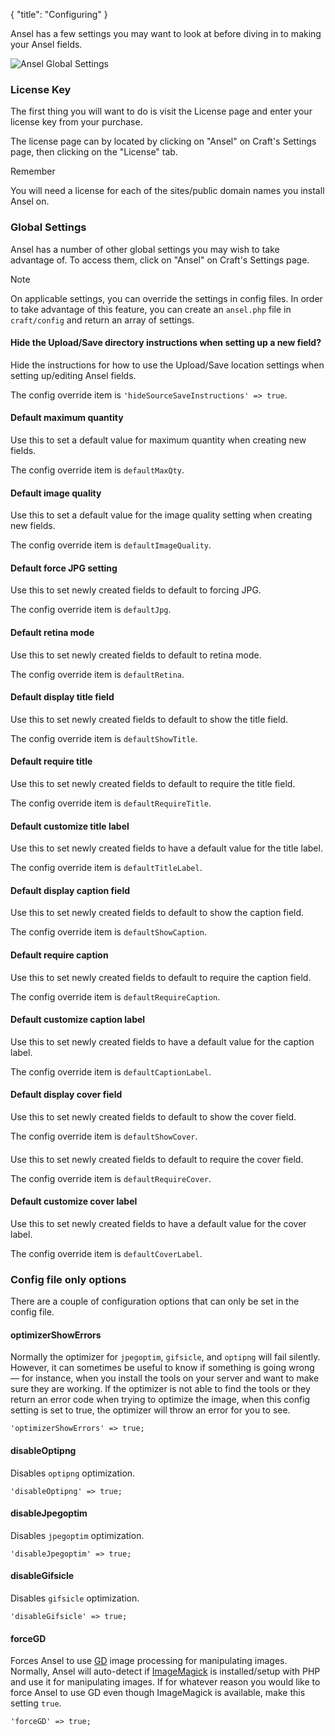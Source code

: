 {
    "title": "Configuring"
}

Ansel has a few settings you may want to look at before diving in to making your Ansel fields.

<img alt="Ansel Global Settings" src="/uploads-static/software/ansel-craft/documentation/ansel-global-settings.png" srcset="/uploads-static/software/ansel-craft/documentation/ansel-global-settings.png 1x, /uploads-static/software/ansel-craft/documentation/ansel-global-settings-2x.png 2x">

### License Key

The first thing you will want to do is visit the License page and enter your license key from your purchase.

The license page can by located by clicking on "Ansel" on Craft's Settings page, then clicking on the "License" tab.

<div class="Note">
    <div class="Note__Title">
        Remember
    </div>
    <div class="Note__Body">
        <p>You will need a license for each of the sites/public domain names you install Ansel on.</p>
    </div>
</div>

### Global Settings

Ansel has a number of other global settings you may wish to take advantage of. To access them, click on "Ansel" on Craft's Settings page.

<div class="Note">
    <div class="Note__Title">
        Note
    </div>
    <div class="Note__Body">
        <p>On applicable settings, you can override the settings in config files. In order to take advantage of this feature, you can create an <code>ansel.php</code> file in <code>craft/config</code> and return an array of settings.</p>
    </div>
</div>

#### Hide the Upload/Save directory instructions when setting up a new field?

Hide the instructions for how to use the Upload/Save location settings when setting up/editing Ansel fields.

The config override item is `'hideSourceSaveInstructions' => true`.

#### Default maximum quantity

Use this to set a default value for maximum quantity when creating new fields.

The config override item is `defaultMaxQty`.

#### Default image quality

Use this to set a default value for the image quality setting when creating new fields.

The config override item is `defaultImageQuality`.

#### Default force JPG setting

Use this to set newly created fields to default to forcing JPG.

The config override item is `defaultJpg`.

#### Default retina mode

Use this to set newly created fields to default to retina mode.

The config override item is `defaultRetina`.

#### Default display title field

Use this to set newly created fields to default to show the title field.

The config override item is `defaultShowTitle`.

#### Default require title

Use this to set newly created fields to default to require the title field.

The config override item is `defaultRequireTitle`.

#### Default customize title label

Use this to set newly created fields to have a default value for the title label.

The config override item is `defaultTitleLabel`.

#### Default display caption field

Use this to set newly created fields to default to show the caption field.

The config override item is `defaultShowCaption`.

#### Default require caption

Use this to set newly created fields to default to require the caption field.

The config override item is `defaultRequireCaption`.

#### Default customize caption label

Use this to set newly created fields to have a default value for the caption label.

The config override item is `defaultCaptionLabel`.

#### Default display cover field

Use this to set newly created fields to default to show the cover field.

The config override item is `defaultShowCover`.

#### 

Use this to set newly created fields to default to require the cover field.

The config override item is `defaultRequireCover`.

#### Default customize cover label

Use this to set newly created fields to have a default value for the cover label.

The config override item is `defaultCoverLabel`.

### Config file only options

There are a couple of configuration options that can only be set in the config file.

#### optimizerShowErrors

Normally the optimizer for `jpegoptim`, `gifsicle`, and `optipng` will fail silently. However, it can sometimes be useful to know if something is going wrong — for instance, when you install the tools on your server and want to make sure they are working. If the optimizer is not able to find the tools or they return an error code when trying to optimize the image, when this config setting is set to true, the optimizer will throw an error for you to see.

`'optimizerShowErrors' => true;`

#### disableOptipng

Disables `optipng` optimization.

`'disableOptipng' => true;`

#### disableJpegoptim

Disables `jpegoptim` optimization.

`'disableJpegoptim' => true;`

#### disableGifsicle

Disables `gifsicle` optimization.

`'disableGifsicle' => true;`

#### forceGD

Forces Ansel to use [GD](http://php.net/manual/en/book.image.php) image processing for manipulating images. Normally, Ansel will auto-detect if [ImageMagick](https://www.imagemagick.org) is installed/setup with PHP and use it for manipulating images. If for whatever reason you would like to force Ansel to use GD even though ImageMagick is available, make this setting `true`.

`'forceGD' => true;`
